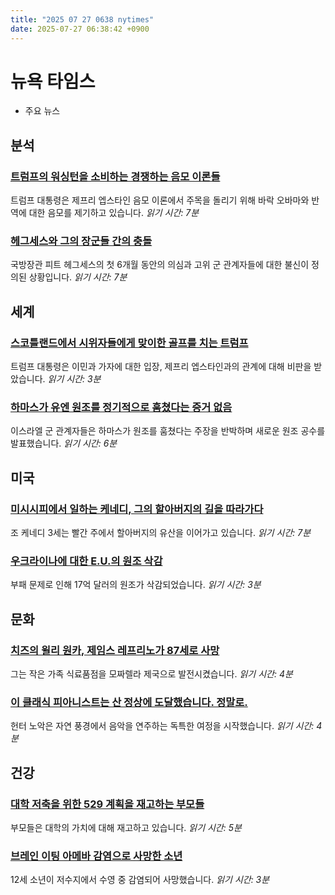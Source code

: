 ```yaml
---
title: "2025 07 27 0638 nytimes"
date: 2025-07-27 06:38:42 +0900
---
```


# 뉴욕 타임스
- 주요 뉴스

## 분석

### [트럼프의 워싱턴을 소비하는 경쟁하는 음모 이론들](https://www.nytimes.com/2025/07/26/us/politics/trump-epstein-obama-conspiracies.html)
트럼프 대통령은 제프리 엡스타인 음모 이론에서 주목을 돌리기 위해 바락 오바마와 반역에 대한 음모를 제기하고 있습니다. *읽기 시간: 7분*

### [헤그세스와 그의 장군들 간의 충돌](https://www.nytimes.com/2025/07/26/us/politics/hegseth-pentagon-leadership.html)
국방장관 피트 헤그세스의 첫 6개월 동안의 의심과 고위 군 관계자들에 대한 불신이 정의된 상황입니다. *읽기 시간: 7분*

## 세계

### [스코틀랜드에서 시위자들에게 맞이한 골프를 치는 트럼프](https://www.nytimes.com/2025/07/26/world/europe/trump-protest-scotland.html)
트럼프 대통령은 이민과 가자에 대한 입장, 제프리 엡스타인과의 관계에 대해 비판을 받았습니다. *읽기 시간: 3분*

### [하마스가 유엔 원조를 정기적으로 훔쳤다는 증거 없음](https://www.nytimes.com/2025/07/26/world/middleeast/hamas-un-aid-theft.html)
이스라엘 군 관계자들은 하마스가 원조를 훔쳤다는 주장을 반박하며 새로운 원조 공수를 발표했습니다. *읽기 시간: 6분*

## 미국

### [미시시피에서 일하는 케네디, 그의 할아버지의 길을 따라가다](https://www.nytimes.com/2025/07/26/us/politics/joe-kennedy-mississippi.html)
조 케네디 3세는 빨간 주에서 할아버지의 유산을 이어가고 있습니다. *읽기 시간: 7분*

### [우크라이나에 대한 E.U.의 원조 삭감](https://www.nytimes.com/2025/07/26/world/europe/eu-ukraine-corruption-aid.html)
부패 문제로 인해 17억 달러의 원조가 삭감되었습니다. *읽기 시간: 3분*

## 문화

### [치즈의 윌리 원카, 제임스 레프리노가 87세로 사망](https://www.nytimes.com/2025/07/26/business/james-leprino-dead.html)
그는 작은 가족 식료품점을 모짜렐라 제국으로 발전시켰습니다. *읽기 시간: 4분*

### [이 클래식 피아니스트는 산 정상에 도달했습니다. 정말로.](https://www.nytimes.com/2025/07/26/arts/music/hunter-noack-pianist-outdoor-concerts-national-parks.html)
헌터 노악은 자연 풍경에서 음악을 연주하는 독특한 여정을 시작했습니다. *읽기 시간: 4분*

## 건강

### [대학 저축을 위한 529 계획을 재고하는 부모들](https://www.nytimes.com/2025/07/26/business/529-parents-saving-college.html)
부모들은 대학의 가치에 대해 재고하고 있습니다. *읽기 시간: 5분*

### [브레인 이팅 아메바 감염으로 사망한 소년](https://www.nytimes.com/2025/07/26/health/south-carolina-child-dead-brain-eating-amoeba.html)
12세 소년이 저수지에서 수영 중 감염되어 사망했습니다. *읽기 시간: 3분*